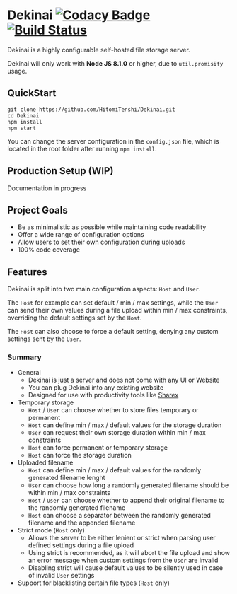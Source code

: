 # Dekinai [![Codacy Badge](https://api.codacy.com/project/badge/Coverage/eab00b1242e84e65b130e58b082ae1c6)](https://www.codacy.com/app/johann.rekowski/Dekinai?utm_source=github.com&utm_medium=referral&utm_content=HitomiTenshi/Dekinai&utm_campaign=Badge_Coverage) [![Build Status](https://travis-ci.org/HitomiTenshi/Dekinai.svg?branch=master)](https://travis-ci.org/HitomiTenshi/Dekinai)
Dekinai is a highly configurable self-hosted file storage server.

Dekinai will only work with **Node JS 8.1.0** or higher, due to `util.promisify` usage.

## QuickStart
```
git clone https://github.com/HitomiTenshi/Dekinai.git
cd Dekinai
npm install
npm start
```

You can change the server configuration in the `config.json` file, which is located in the root folder after running `npm install`.

## Production Setup (WIP)
Documentation in progress

## Project Goals
- Be as minimalistic as possible while maintaining code readability
- Offer a wide range of configuration options
- Allow users to set their own configuration during uploads
- 100% code coverage

## Features
Dekinai is split into two main configuration aspects: `Host` and `User`.

The `Host` for example can set default / min / max settings, while the `User` can send their own values during a file upload within min / max constraints, overriding the default settings set by the `Host`.

The `Host` can also choose to force a default setting, denying any custom settings sent by the `User`.

### Summary
- General
  - Dekinai is just a server and does not come with any UI or Website
  - You can plug Dekinai into any existing website
  - Designed for use with productivity tools like [Sharex](https://getsharex.com/)
- Temporary storage
  - `Host` / `User` can choose whether to store files temporary or permanent
  - `Host` can define min / max / default values for the storage duration
  - `User` can request their own storage duration within min / max constraints
  - `Host` can force permanent or temporary storage
  - `Host` can force the storage duration
- Uploaded filename
  - `Host` can define min / max / default values for the randomly generated filename lenght
  - `User` can choose how long a randomly generated filename should be within min / max constraints
  - `Host` / `User` can choose whether to append their original filename to the randomly generated filename
  - `Host` can choose a separator between the randomly generated filename and the appended filename
- Strict mode (`Host` only)
  - Allows the server to be either lenient or strict when parsing user defined settings during a file upload
  - Using strict is recommended, as it will abort the file upload and show an error message when custom settings from the `User` are invalid
  - Disabling strict will cause default values to be silently used in case of invalid `User` settings
- Support for blacklisting certain file types (`Host` only)
